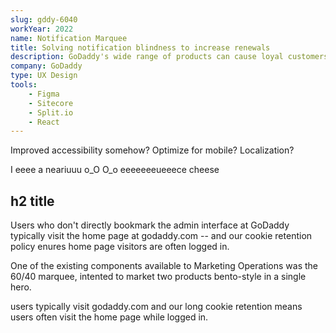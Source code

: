 ```yaml
---
slug: gddy-6040
workYear: 2022
name: Notification Marquee
title: Solving notification blindness to increase renewals
description: GoDaddy's wide range of products can cause loyal customers to receieve a large number of notifications. I created a component to elevate important renewal-related notifications on the homepage, resulting in a 22% increase in open rate.
company: GoDaddy
type: UX Design
tools:
    - Figma
    - Sitecore
    - Split.io
    - React
---
```


Improved accessibility somehow? Optimize for mobile? Localization?

I eeee  a neariuuu o_O O_o eeeeeeeueeece cheese

## h2 title

Users who don't directly bookmark the admin interface at GoDaddy typically visit the home page at godaddy.com -- and our cookie retention policy enures home page visitors are often logged in.

One of the existing components available to Marketing Operations was the 60/40 marquee, intented to market two products bento-style in a single hero.





users typically visit godaddy.com and our long cookie retention means users often visit the home page while logged in. 